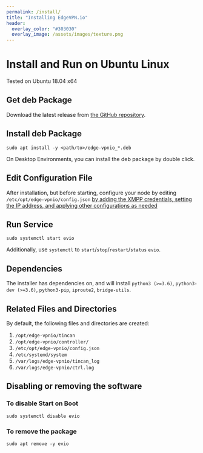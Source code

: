 ```yaml
---
permalink: /install/
title: "Installing EdgeVPN.io"
header:
  overlay_color: "#303030"
  overlay_image: /assets/images/texture.png
---
```


# Install and Run on Ubuntu Linux

Tested on Ubuntu 18.04 x64

## Get deb Package
Download the latest release from [the GitHub repository](https://github.com/EdgeVPNio/evio).

## Install deb Package

```shell
sudo apt install -y <path/to>/edge-vpnio_*.deb
```
On Desktop Environments, you can install the deb package by double click.

## Edit Configuration File
After installation, but before starting, configure your node by editing `/etc/opt/edge-vpnio/config.json` [by adding the XMPP credentials, setting the IP address, and applying other configurations as needed](/configbasics) 

## Run Service
```shell
sudo systemctl start evio
``` 

Additionally, use `systemctl` to `start`/`stop`/`restart`/`status` `evio`.

## Dependencies
The installer has dependencies on, and will install `python3 (>=3.6)`, `python3-dev (>=3.6)`,  `python3-pip`, `iproute2`, `bridge-utils`.


## Related Files and Directories
By default, the following files and directories are created:
1. `/opt/edge-vpnio/tincan`
2. `/opt/edge-vpnio/controller/`
3. `/etc/opt/edge-vpnio/config.json`
4. `/etc/systemd/system`
5. `/var/logs/edge-vpnio/tincan_log`
6. `/var/logs/edge-vpnio/ctrl.log`

## Disabling or removing the software

### To disable Start on Boot
```shell
sudo systemctl disable evio
```

### To remove the package
```shell
sudo apt remove -y evio
```
